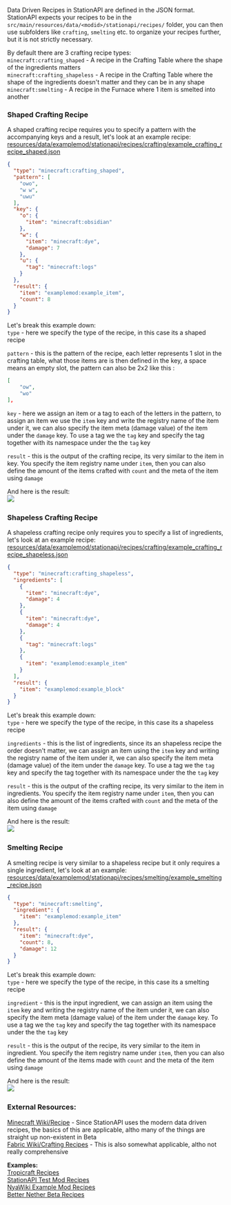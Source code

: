 Data Driven Recipes in StationAPI are defined in the JSON format. StationAPI expects your recipes to be in the `src/main/resources/data/<modid>/stationapi/recipes/` folder, you can then use subfolders like `crafting`, `smelting` etc. to organize your recipes further, but it is not strictly necessary.  

By default there are 3 crafting recipe types:  
`minecraft:crafting_shaped` - A recipe in the Crafting Table where the shape of the ingredients matters  
`minecraft:crafting_shapeless` - A recipe in the Crafting Table where the shape of the ingredients doesn't matter and they can be in any shape  
`minecraft:smelting` - A recipe in the Furnace where 1 item is smelted into another  

### Shaped Crafting Recipe
A shaped crafting recipe requires you to specify a pattern with the accompanying keys and a result, let's look at an example recipe:  
[resources/data/examplemod/stationapi/recipes/crafting/example_crafting_recipe_shaped.json](https://github.com/DanyGames2014/nyawiki-example-mod/blob/master/src/main/resources/data/examplemod/stationapi/recipes/crafting/example_crafting_recipe_shaped.json)

```json
{  
  "type": "minecraft:crafting_shaped",  
  "pattern": [  
    "owo",  
    "w w",  
    "uwu"  
  ],  
  "key": {  
    "o": {  
      "item": "minecraft:obsidian"  
    },  
    "w": {  
      "item": "minecraft:dye",  
      "damage": 7  
    },  
    "u": {  
      "tag": "minecraft:logs"  
    }  
  },  
  "result": {  
    "item": "examplemod:example_item",  
    "count": 8  
  }  
}
```
  
Let's break this example down:  
`type` - here we specify the type of the recipe, in this case its a shaped recipe  

`pattern` - this is the pattern of the recipe, each letter represents 1 slot in the crafting table, what those items are is then defined in the key, a space means an empty slot, the pattern can also be 2x2 like this : 
```json
[
    "ow",
	"wo"
],
```

`key` - here we assign an item or a tag to each of the letters in the pattern, to assign an item we use the `item` key and write the registry name of the item under it, we can also specify the item meta (damage value) of the item under the `damage` key. To use a tag we the  `tag` key and specify the tag together with its namespace under the the `tag` key  

`result` - this is the output of the crafting recipe, its very similar to the item in key. You specify the item registry name under `item`, then you can also define the amount of the items crafted with `count` and the meta of the item using `damage`  

And here is the result:  
![](shaped_crafting_recipe.png)
&nbsp;  
### Shapeless Crafting Recipe  
A shapeless crafting recipe only requires you to specify a list of ingredients, let's look at an example recipe:  
[resources/data/examplemod/stationapi/recipes/crafting/example_crafting_recipe_shapeless.json](https://github.com/DanyGames2014/nyawiki-example-mod/blob/master/src/main/resources/data/examplemod/stationapi/recipes/crafting/example_crafting_recipe_shapeless.json)
```json
{  
  "type": "minecraft:crafting_shapeless",  
  "ingredients": [  
    {  
      "item": "minecraft:dye",  
      "damage": 4  
    },  
    {  
      "item": "minecraft:dye",  
      "damage": 4  
    },  
    {  
      "tag": "minecraft:logs"  
    },  
    {  
      "item": "examplemod:example_item"  
    }  
  ],  
  "result": {  
    "item": "examplemod:example_block"  
  }  
}
```

Let's break this example down:  
`type` - here we specify the type of the recipe, in this case its a shapeless recipe  

`ingredients` - this is the list of ingredients, since its an shapeless recipe the order doesn't  matter, we can assign an item using the `item` key and writing the registry name of the item under it, we can also specify the item meta (damage value) of the item under the `damage` key. To use a tag we the  `tag` key and specify the tag together with its namespace under the the `tag` key  

`result` - this is the output of the crafting recipe, its very similar to the item in ingredients. You specify the item registry name under `item`, then you can also define the amount of the items crafted with `count` and the meta of the item using `damage`  

And here is the result:  
![](shapeless_crafting_recipe.png)
&nbsp;  
### Smelting Recipe  
A smelting recipe is very similar to a shapeless recipe but it only requires a single ingredient, let's look at an example:  
[resources/data/examplemod/stationapi/recipes/smelting/example_smelting_recipe.json](https://github.com/DanyGames2014/nyawiki-example-mod/blob/master/src/main/resources/data/examplemod/stationapi/recipes/smelting/example_smelting_recipe.json)  
```json
{
  "type": "minecraft:smelting",
  "ingredient": {
    "item": "examplemod:example_item"
  },
  "result": {
    "item": "minecraft:dye",
    "count": 8,
    "damage": 12
  }
}
```

Let's break this example down:  
`type` - here we specify the type of the recipe, in this case its a smelting recipe  

`ingredient` - this is the input ingredient, we can assign an item using the `item` key and writing the registry name of the item under it, we can also specify the item meta (damage value) of the item under the `damage` key. To use a tag we the  `tag` key and specify the tag together with its namespace under the the `tag` key  

`result` - this is the output of the recipe, its very similar to the item in ingredient. You specify the item registry name under `item`, then you can also define the amount of the items made with `count` and the meta of the item using `damage`  

And here is the result:  
![](smelting_recipe.png)
&nbsp;  

### External Resources:
[Minecraft Wiki/Recipe](https://minecraft.wiki/w/Recipe) - Since StationAPI uses the modern data driven recipes, the basics of this are applicable, altho many of the things are straight up non-existent in Beta  
[Fabric Wiki/Crafting Recipes](https://fabricmc.net/wiki/tutorial:recipes) - This is also somewhat applicable, altho not really comprehensive  

**Examples:**  
[Tropicraft Recipes](https://github.com/DanyGames2014/Tropicraft/tree/master/src/main/resources/data/tropicraft/stationapi/recipes)  
[StationAPI Test Mod Recipes](https://github.com/ModificationStation/StationAPI/tree/master/src/test/resources/data/sltest/stationapi/recipes)  
[NyaWiki Example Mod Recipes](https://github.com/DanyGames2014/nyawiki-example-mod/tree/master/src/main/resources/data/examplemod/stationapi/recipes)  
[Better Nether Beta Recipes](https://github.com/paulevsGitch/BetterNetherBeta/tree/stapi-2.0/src/main/resources/data/bnb/stationapi/recipes)  

